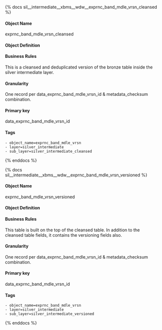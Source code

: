 {% docs sil__intermediate__xbms__wdw__exprnc_band_mdle_vrsn_cleansed %}

#### Object Name
exprnc_band_mdle_vrsn_cleansed

#### Object Definition


#### Business Rules
This is a cleansed and deduplicated version of the bronze table inside the silver intermediate layer.

#### Granularity
One record per data_exprnc_band_mdle_vrsn_id & metadata_checksum combination.

#### Primary key
data_exprnc_band_mdle_vrsn_id

#### Tags
    - object_name=exprnc_band_mdle_vrsn
    - layer=silver_intermediate
    - sub_layer=silver_intermediate_cleansed

{% enddocs %}

{% docs sil__intermediate__xbms__wdw__exprnc_band_mdle_vrsn_versioned %}

#### Object Name
exprnc_band_mdle_vrsn_versioned

#### Object Definition


#### Business Rules
This table is built on the top of the cleansed table. In addition to the cleansed table fields, it contains the versioning fields also.

#### Granularity
One record per data_exprnc_band_mdle_vrsn_id & metadata_checksum combination.

#### Primary key
data_exprnc_band_mdle_vrsn_id

#### Tags
    - object_name=exprnc_band_mdle_vrsn
    - layer=silver_intermediate
    - sub_layer=silver_intermediate_versioned

{% enddocs %}